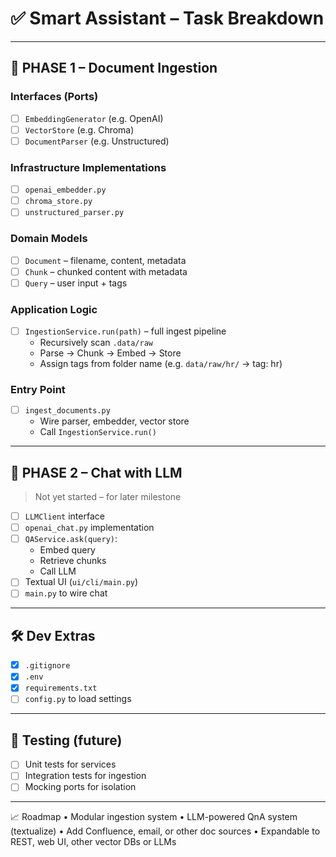 # ✅ Smart Assistant – Task Breakdown

---

## 📍 PHASE 1 – Document Ingestion

### Interfaces (Ports)

- [ ] `EmbeddingGenerator` (e.g. OpenAI)
- [ ] `VectorStore` (e.g. Chroma)
- [ ] `DocumentParser` (e.g. Unstructured)

### Infrastructure Implementations

- [ ] `openai_embedder.py`
- [ ] `chroma_store.py`
- [ ] `unstructured_parser.py`

### Domain Models

- [ ] `Document` – filename, content, metadata
- [ ] `Chunk` – chunked content with metadata
- [ ] `Query` – user input + tags

### Application Logic

- [ ] `IngestionService.run(path)` – full ingest pipeline
  - Recursively scan `.data/raw`
  - Parse → Chunk → Embed → Store
  - Assign tags from folder name (e.g. `data/raw/hr/` → tag: hr)

### Entry Point

- [ ] `ingest_documents.py`
  - Wire parser, embedder, vector store
  - Call `IngestionService.run()`

---

## 📍 PHASE 2 – Chat with LLM

> Not yet started – for later milestone

- [ ] `LLMClient` interface
- [ ] `openai_chat.py` implementation
- [ ] `QAService.ask(query)`:
  - Embed query
  - Retrieve chunks
  - Call LLM
- [ ] Textual UI (`ui/cli/main.py`)
- [ ] `main.py` to wire chat

---

## 🛠️ Dev Extras

- [x] `.gitignore`
- [x] `.env`
- [x] `requirements.txt`
- [ ] `config.py` to load settings

---

## 🧪 Testing (future)

- [ ] Unit tests for services
- [ ] Integration tests for ingestion
- [ ] Mocking ports for isolation

---

📈 Roadmap
• Modular ingestion system
• LLM-powered QnA system (textualize)
• Add Confluence, email, or other doc sources
• Expandable to REST, web UI, other vector DBs or LLMs
